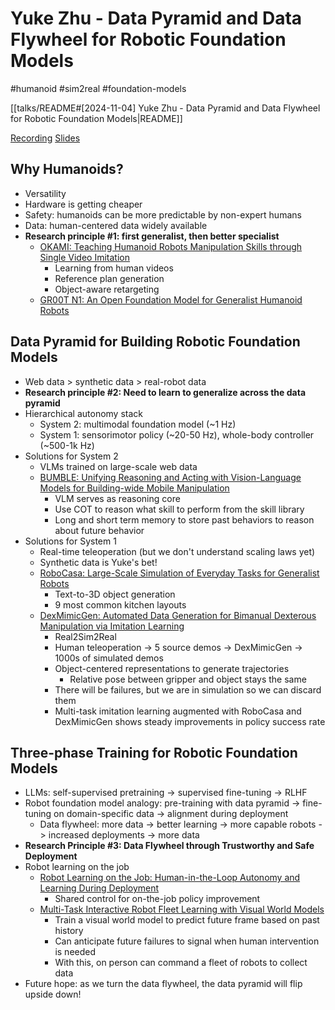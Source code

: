 # Yuke Zhu - Data Pyramid and Data Flywheel for Robotic Foundation Models

#humanoid
#sim2real
#foundation-models

[[talks/README#[2024-11-04] Yuke Zhu - Data Pyramid and Data Flywheel for Robotic Foundation Models|README]]

[Recording](https://ai.princeton.edu/events/robotics-symposium-videos)
[Slides](https://rpl.cs.utexas.edu/talks/2024_11_04_data_pyramid_and_data_flywheel_for_robotic_foundation_models.pdf)

## Why Humanoids?

- Versatility
- Hardware is getting cheaper
- Safety: humanoids can be more predictable by non-expert humans
- Data: human-centered data widely available
- **Research principle #1: first generalist, then better specialist**
	- [OKAMI: Teaching Humanoid Robots Manipulation Skills through Single Video Imitation](https://ut-austin-rpl.github.io/OKAMI/)
		- Learning from human videos
		- Reference plan generation
		- Object-aware retargeting
	- [GR00T N1: An Open Foundation Model for Generalist Humanoid Robots](https://arxiv.org/pdf/2503.14734)

## Data Pyramid for Building Robotic Foundation Models

- Web data > synthetic data > real-robot data
- **Research principle #2: Need to learn to generalize across the data pyramid**
- Hierarchical autonomy stack
	- System 2: multimodal foundation model (~1 Hz)
	- System 1: sensorimotor policy (~20-50 Hz), whole-body controller (~500-1k Hz)
- Solutions for System 2
	- VLMs trained on large-scale web data
	- [BUMBLE: Unifying Reasoning and Acting with Vision-Language Models for Building-wide Mobile Manipulation](https://robin-lab.cs.utexas.edu/BUMBLE/)
		- VLM serves as reasoning core
		- Use COT to reason what skill to perform from the skill library
		- Long and short term memory to store past behaviors to reason about future behavior
- Solutions for System 1
	- Real-time teleoperation (but we don't understand scaling laws yet)
	- Synthetic data is Yuke's bet!
	- [RoboCasa: Large-Scale Simulation of Everyday Tasks for Generalist Robots](https://robocasa.ai/)
		- Text-to-3D object generation
		- 9 most common kitchen layouts
	- [DexMimicGen: Automated Data Generation for Bimanual Dexterous Manipulation via Imitation Learning](https://dexmimicgen.github.io/)
		- Real2Sim2Real
		- Human teleoperation -> 5 source demos -> DexMimicGen -> 1000s of simulated demos
		- Object-centered representations to generate trajectories
			- Relative pose between gripper and object stays the same
		- There will be failures, but we are in simulation so we can discard them
		- Multi-task imitation learning augmented with RoboCasa and DexMimicGen shows steady improvements in policy success rate

## Three-phase Training for Robotic Foundation Models

- LLMs: self-supervised pretraining -> supervised fine-tuning -> RLHF
- Robot foundation model analogy: pre-training with data pyramid -> fine-tuning on domain-specific data -> alignment during deployment
	- Data flywheel: more data -> better learning -> more capable robots -> increased deployments -> more data
- **Research Principle #3: Data Flywheel through Trustworthy and Safe Deployment**
- Robot learning on the job
	- [Robot Learning on the Job: Human-in-the-Loop Autonomy and Learning During Deployment](https://ut-austin-rpl.github.io/sirius/)
		- Shared control for on-the-job policy improvement
	- [Multi-Task Interactive Robot Fleet Learning with Visual World Models](https://ut-austin-rpl.github.io/sirius-fleet/)
		- Train a visual world model to predict future frame based on past history
		- Can anticipate future failures to signal when human intervention is needed
		- With this, on person can command a fleet of robots to collect data
- Future hope: as we turn the data flywheel, the data pyramid will flip upside down!
